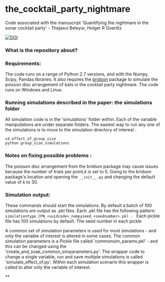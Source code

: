 # the_cocktail_party_nightmare
Code associated with the manuscript 'Quantifying the nightmare in the sonar cocktail party' - Thejasvi Beleyur, Holger R Goerlitz

[![DOI](https://zenodo.org/badge/114679151.svg)](https://zenodo.org/badge/latestdoi/114679151)

### What is the repository about?


### Requirements:
The code runs on a range of Python 2.7 versions, and with the Numpy, Scipy, Pandas libraries. It also requires the [bridson](https://pypi.org/project/bridson/) package to simulate the poisson disc arrangement of bats in the cocktail party nightmare. The code runs on Windows and Linux. 

### Running simulations described in the paper: the simulations folder
All simulation code is in the 'simulations' folder within. Each of the variable manipulations are under separate folders. The easiest way to run any one of the simulations is to move to the simulation directory of interest :

```
cd effect_of_group_size
python group_size_simulations
```
### Notes on fixing possible problems :
The poisson disc arrangement from the bridson package may cause issues because the number of trials per point,*k* is set to 5. Going to the bridson package's location and opening the ```__init__.py``` and changing the default value of *k* to 30. 

### Simulation output:
These commands should start the simulations. By default a batch of 100 simulations are output as .pkl files. Each .pkl file has the following pattern:
```simulationtype_CPN_<uuidcode>_numpyseed_<seednumber>.pkl . ```
 Each pickle file has 100 simulations by default. The seed number in each pickle 

A common set of simulation parameters is used for most simulations - and only the variable of interest is altered in some cases. The common simulation parameters is a Pickle file called 'commonsim_params.pkl' - and this can be changed using the 'create_and_svae_common_simparameters.py'. The wrapper code to change a single variable, run and save multiple simulations is called 'simulate_effect_of.py'. Within each simulation scenario this wrapper is called to alter only the variable of interest. 


**
